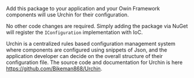 Add this package to your application and your Owin Framework components will use Urchin for their configuration.

No other code changes are required. Simply adding the package via NuGet will register the `IConfiguration` implementation with IoC.

Urchin is a centralized rules based configuration management system where components are configured using snippets of Json, and the 
application developer can decide on the overall structure of their configuration file. The source code and documentation for Urchin is 
here https://github.com/Bikeman868/Urchin.
